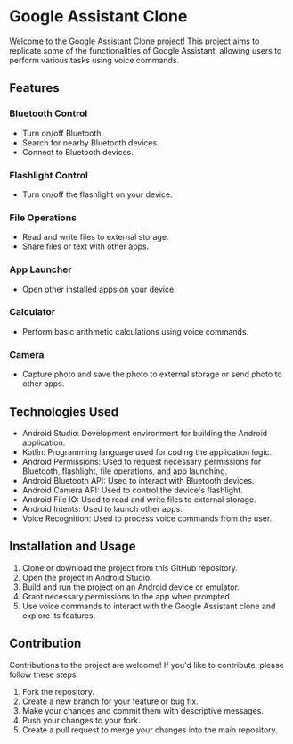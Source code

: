 # Google Assistant Clone

Welcome to the Google Assistant Clone project! This project aims to replicate some of the functionalities of Google Assistant, allowing users to perform various tasks using voice commands.

## Features

### Bluetooth Control
- Turn on/off Bluetooth.
- Search for nearby Bluetooth devices.
- Connect to Bluetooth devices.

### Flashlight Control
- Turn on/off the flashlight on your device.

### File Operations
- Read and write files to external storage.
- Share files or text with other apps.

### App Launcher
- Open other installed apps on your device.

### Calculator
- Perform basic arithmetic calculations using voice commands.

### Camera
- Capture photo and save the photo to external storage or send photo to other apps. 

## Technologies Used
- Android Studio: Development environment for building the Android application.
- Kotlin: Programming language used for coding the application logic.
- Android Permissions: Used to request necessary permissions for Bluetooth, flashlight, file operations, and app launching.
- Android Bluetooth API: Used to interact with Bluetooth devices.
- Android Camera API: Used to control the device's flashlight.
- Android File IO: Used to read and write files to external storage.
- Android Intents: Used to launch other apps.
- Voice Recognition: Used to process voice commands from the user.

## Installation and Usage
1. Clone or download the project from this GitHub repository.
2. Open the project in Android Studio.
3. Build and run the project on an Android device or emulator.
4. Grant necessary permissions to the app when prompted.
5. Use voice commands to interact with the Google Assistant clone and explore its features.

## Contribution
Contributions to the project are welcome! If you'd like to contribute, please follow these steps:
1. Fork the repository.
2. Create a new branch for your feature or bug fix.
3. Make your changes and commit them with descriptive messages.
4. Push your changes to your fork.
5. Create a pull request to merge your changes into the main repository.


